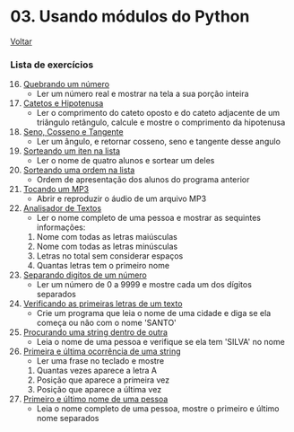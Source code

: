# 03. Usando módulos do Python

[Voltar](https://github.com/NandesLima/desafios-python)

### Lista de exercícios

16. [Quebrando um número](https://github.com/NandesLima/desafios-python/tree/main/03.%20Usando%20m%C3%B3dulos%20Python/ex16)
    - Ler um número real e mostrar na tela a sua porção inteira
17. [Catetos e Hipotenusa](https://github.com/NandesLima/desafios-python/tree/main/03.%20Usando%20m%C3%B3dulos%20Python/ex17)
    - Ler o comprimento do cateto oposto e do cateto adjacente de um triângulo retângulo, calcule e mostre o comprimento da hipotenusa
18. [Seno, Cosseno e Tangente](https://github.com/NandesLima/desafios-python/tree/main/03.%20Usando%20m%C3%B3dulos%20Python/ex18)
    - Ler um ângulo, e retornar cosseno, seno e tangente desse angulo
19. [Sorteando um iten na lista](https://github.com/NandesLima/desafios-python/tree/main/03.%20Usando%20m%C3%B3dulos%20Python/ex19)
    - Ler o nome de quatro alunos e sortear um deles
20. [Sorteando uma ordem na lista](https://github.com/NandesLima/desafios-python/tree/main/03.%20Usando%20m%C3%B3dulos%20Python/ex20)
    - Ordem de apresentação dos alunos do programa anterior
21. [Tocando um MP3](https://github.com/NandesLima/desafios-python/tree/main/03.%20Usando%20m%C3%B3dulos%20Python/ex21)
    - Abrir e reproduzir o áudio de um arquivo MP3
22. [Analisador de Textos](https://github.com/NandesLima/desafios-python/tree/main/03.%20Usando%20m%C3%B3dulos%20Python/ex22)
    - Ler o nome completo de uma pessoa e mostrar as sequintes informações:
    1. Nome com todas as letras maiúsculas
    2. Nome com todas as letras minúsculas
    3. Letras no total sem considerar espaços
    4. Quantas letras tem o primeiro nome
23. [Separando digitos de um número](https://github.com/NandesLima/desafios-python/tree/main/03.%20Usando%20m%C3%B3dulos%20Python/ex23)
    - Ler um número de 0 a 9999 e mostre cada um dos dígitos separados
24. [Verificando as primeiras letras de um texto](https://github.com/NandesLima/desafios-python/tree/main/03.%20Usando%20m%C3%B3dulos%20Python/ex24)
    - Crie um programa que leia o nome de uma cidade e diga se ela começa ou não com o nome 'SANTO'
25. [Procurando uma string dentro de outra](https://github.com/NandesLima/desafios-python/tree/main/03.%20Usando%20m%C3%B3dulos%20Python/ex25)
    - Leia o nome de uma pessoa e verifique se ela tem 'SILVA' no nome
26. [Primeira e última ocorrência de uma string](https://github.com/NandesLima/desafios-python/tree/main/03.%20Usando%20m%C3%B3dulos%20Python/ex26)
    - Ler uma frase no teclado e mostre
    1. Quantas vezes aparece a letra A
    2. Posição que aparece a primeira vez
    3. Posição que aparece a última vez
27. [Primeiro e último nome de uma pessoa](https://github.com/NandesLima/desafios-python/tree/main/03.%20Usando%20m%C3%B3dulos%20Python/ex27)
    - Leia o nome completo de uma pessoa, mostre o primeiro e último nome separados
